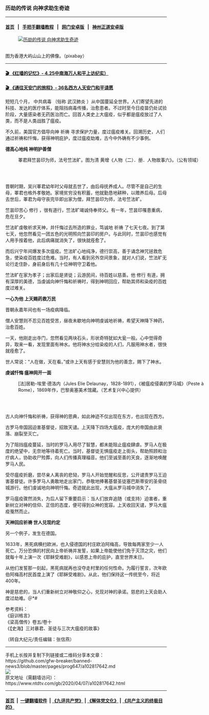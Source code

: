 ### 历劫的传说 向神求助生奇迹
------------------------

#### [首页](https://github.com/gfw-breaker/banned-news3/blob/master/README.md) &nbsp;&nbsp;|&nbsp;&nbsp; [手把手翻墙教程](https://github.com/gfw-breaker/guides/wiki) &nbsp;&nbsp;|&nbsp;&nbsp; [网门安卓版](https://github.com/oGate2/oGate) &nbsp;&nbsp;|&nbsp;&nbsp; [神州正道安卓版](https://github.com/SzzdOgate/update) 



<div><div class="featured_image">
 <a href="https://i.ntdtv.com/assets/uploads/2020/04/2020-04-07_145738.jpg" target="_blank">
  <figure>
   <img alt="历劫的传说 向神求助生奇迹" src="https://i.ntdtv.com/assets/uploads/2020/04/2020-04-07_145738-800x450.jpg"/>
  </figure><br/>
 </a>
 <span class="caption">
  图为香港大屿山山上的佛像。（pixabay）
 </span>
</div>
</div><hr/>

#### [ 🎬  《红墙的记忆》- 4.25中南海万人和平上访纪实）](http://141.164.39.94:10000/videos/legend/425.html)

 #### [ 🎬  《通往天安门的旅程》- 36名西方人天安门和平请愿 ](http://141.164.39.94:10000/videos/legend/JTT.html)

<div><div class="post_content" itemprop="articleBody">
 <p>
  短短几个月，
  <ok href="https://www.ntdtv.com/gb/中共病毒.htm">
   中共病毒
  </ok>
  （俗称
  <ok href="https://www.ntdtv.com/gb/武汉肺炎.htm">
   武汉肺炎
  </ok>
  ）从中国蔓延全世界。人们寄望先进的科技、发达的医疗体系，能阻挡病毒传播，治愈患者。不过时至今日疫苗仍处试验阶段，大量感染者无药医治而亡。回首人类史上大瘟疫，似乎都是瘟疫放过了人类，而不是人类战胜了瘟疫。
 </p>
 <p>
  不久前，美国官方倡导向神
  <ok href="https://www.ntdtv.com/gb/祈祷.htm">
   祈祷
  </ok>
  寻求保护力量，度过瘟疫难关。回溯历史，人们通过祈祷和忏悔，获得神明庇护，度过瘟疫劫难，古今中外确有不少事例。
 </p>
 <p>
  <strong>
   德高心地纯 神明护善僧
  </strong>
 </p>
 <figure class="wp-caption alignnone" id="attachment_102817667" style="width: 600px">
  <img alt="" class="size-medium wp-image-102817667" src="https://i.ntdtv.com/assets/uploads/2020/04/2020-04-07_150255-600x413.jpg">
   <br/><figcaption class="wp-caption-text">
    睪君拜竺昙印为师，法号竺法旷。图为清 黄增《人物（二）．册．人物故事六》。（公有领域）
    <br/>
   </figcaption><br/>
  </img>
 </figure><br/>
 <p>
  晋朝时期，吴兴睪君幼年时父母就去世了，由后母抚养成人。尽管不是自己的生母，睪君也格外孝敬她。家境贫穷没有积蓄，他就勤恳地耕种，以赡养后母。后母去世后，睪君为母守丧完毕即出家为僧，拜竺昙印为师，法号竺法旷。
 </p>
 <p>
  竺昙印苦心
  <ok href="https://www.ntdtv.com/gb/修行.htm">
   修行
  </ok>
  ，很有道行，竺法旷竭诚侍奉师父。有一年，竺昙印罹患重病，危在旦夕。
 </p>
 <p>
  竺法旷虔敬祈求天神，并忏悔过去所造的罪业，笃诚地
  <ok href="https://www.ntdtv.com/gb/祈祷.htm">
   祈祷
  </ok>
  了七天七夜。到了第七天，他忽然看见一团五色的光明照向竺昙印的房户。与此同时，竺昙印也感觉有人用手按着他，此后病痛就消失了，很快就痊愈了。
 </p>
 <p>
  而后兴宁年间爆发多次瘟疫。竺法旷心地纯净，德行崇高，善于诵念神咒拯救危急，使染疫百姓度过危难。当时，有人看到另外空间景象，就对人们说，竺法旷无论行走住卧，身前身后有几十位神明守卫着他。
 </p>
 <p>
  竺法旷在家为孝子；出家后是贤徒；云游民间，待百姓以慈善。他
  <ok href="https://www.ntdtv.com/gb/修行.htm">
   修行
  </ok>
  有道，拥有深厚的美德，当虔诚向神忏悔和祈祷时，得到神明回应，帮助其师和染疫的百姓度过难关。
 </p>
 <p>
  <strong>
   一心为他 上天赐药救万民
  </strong>
 </p>
 <p>
  晋朝永嘉年间也有一场疫病降临。
 </p>
 <p>
  僧人安慧则不忍见百姓受苦，昼夜未歇地向神明虔诚地祈祷，希望天神降下神药，治愈百姓。
 </p>
 <p>
  一天，他刚走出寺门，忽然看见两块石头，形状奇特犹如大瓮一般。心中觉得奇异，取来一看，发现里面有神水。他将神水分给染疫的人们，凡服用神水者，很快就痊愈了。
 </p>
 <p>
  世人常说：“人在做，天在看。”或许上天有感于安慧则为他的善念，赐下了神水。
 </p>
 <p>
  <strong>
   虔诚忏悔 瘟神网开一面
  </strong>
 </p>
 <figure class="wp-caption alignnone" id="attachment_102817664" style="width: 600px">
  <img alt="" class="size-medium wp-image-102817664" src="https://i.ntdtv.com/assets/uploads/2020/04/2020-04-07_150232-600x446.jpg">
   <br/><figcaption class="wp-caption-text">
    [法]居勒-埃里‧德洛内（Jules Elie Delaunay，1828-1891），《被瘟疫侵袭的罗马城》（Peste à Rome），1869年作，巴黎奥塞美术馆藏。（艺术复兴中心提供）
   </figcaption><br/>
  </img>
 </figure><br/>
 <p>
  古人向神忏悔和祈祷，获得神的恩典，如此神迹不仅出现在东方，也出现在西方。
 </p>
 <p>
  古罗马帝国因迫害基督徒，招致天谴。上天降下四场大瘟疫，庞大的帝国由此衰落、崩裂至灭亡。
 </p>
 <p>
  为了阻挡瘟疫蔓延，当时的罗马人用尽了智慧，都未能阻止瘟疫肆虐。罗马人在极度的绝望中，无奈地等待着死亡。当时，基督徒无惧瘟疫走上街头，帮助照顾和治疗病人，协助收尸殓葬，向人们传播真理福音。他们至诚至善的天良，逐渐地唤醒罗马人民。
 </p>
 <p>
  受尽瘟疫折磨，尝尽亲人离丧的悲恸，罗马人开始觉醒和反思，公开谴责罗马王迫害基督徒。许多罗马人勇敢地走出家门，恭敬地捧著基督圣徒塞巴斯蒂安的圣骨绕城游行。他们虔诚地向神明忏悔。奇迹就此出现，大瘟从罗马城中消失了。
 </p>
 <p>
  罗马瘟疫骤然消失，为后人留下重要启示：当人们放弃追随（或支持）迫害者，重新树立对神的信仰、正信的态度，便可得到众神的宽容。上天收回天谴，罗马大瘟疫戛然而止。
 </p>
 <p>
  <strong>
   天神回应祈祷 世人兑现约定
  </strong>
 </p>
 <p>
  另一个例子，发生在德国。
 </p>
 <p>
  1633年，黑死病横扫欧洲，也入侵德国的村庄欧泊阿梅高，导致每两家至少一人死亡。万分恐惧的村民向上帝祈祷并发誓，如果上帝能使他们免于灭顶之灾，他们就每十年上演一次《耶稣受难剧》，以感恩上帝的庇护，直至世界末日。
 </p>
 <p>
  从他们发誓那一刻起，黑死病就再也没夺走村里的任何性命。为履行誓言，次年欧伯阿梅高村民首度上演了《耶稣受难剧》。从此，他们保持这一传统至今，将近400年。
 </p>
 <p>
  神是慈悲的，当人们重新树立对神敬仰之心，兑现对神的承诺。慈悲的上天会助人度过劫难。＠*#
 </p>
 <p>
  参考资料：
  <br/>
  《庭训格言》
  <br/>
  《梁高僧传》卷五/卷十
  <br/>
  《【史海】三对暴君、圣徒与三次大瘟疫的故事》
 </p>
 <p>
  （转自大纪元/责任编辑：张信燕）
 </p>
 <div class="single_ad">
 </div>
</div>
</div>
<hr/>
手机上长按并复制下列链接或二维码分享本文章：<br/>
https://github.com/gfw-breaker/banned-news3/blob/master/pages/prog647/a102817642.md <br/>
<a href='https://github.com/gfw-breaker/banned-news3/blob/master/pages/prog647/a102817642.md'><img src='https://github.com/gfw-breaker/banned-news3/blob/master/pages/prog647/a102817642.md.png'/></a> <br/>
原文地址（需翻墙访问）：https://www.ntdtv.com/gb/2020/04/07/a102817642.html


------------------------
#### [首页](https://github.com/gfw-breaker/banned-news3/blob/master/README.md) &nbsp;|&nbsp; [一键翻墙软件](https://github.com/gfw-breaker/nogfw/blob/master/README.md) &nbsp;| [《九评共产党》](https://github.com/gfw-breaker/9ping.md/blob/master/README.md#九评之一评共产党是什么) | [《解体党文化》](https://github.com/gfw-breaker/jtdwh.md/blob/master/README.md) | [《共产主义的终极目的》](https://github.com/gfw-breaker/gczydzjmd.md/blob/master/README.md)


<img src='http://gfw-breaker.win/banned-news3/pages/prog647/a102817642.md' width='0px' height='0px'/>